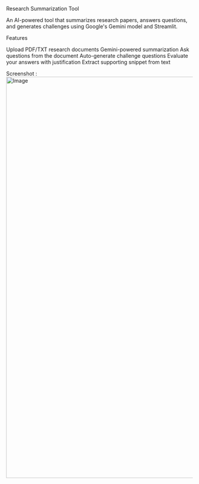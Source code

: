 Research Summarization Tool

An AI-powered tool that summarizes research papers, answers questions, and generates challenges using Google's Gemini model and Streamlit.

Features

Upload PDF/TXT research documents
Gemini-powered summarization
Ask questions from the document
Auto-generate challenge questions
Evaluate your answers with justification
Extract supporting snippet from text

Screenshot :
<img width="1920" height="1080" alt="Image" src="https://github.com/user-attachments/assets/3169b1a4-e201-48ba-9947-a74bf0a53cf7" />
